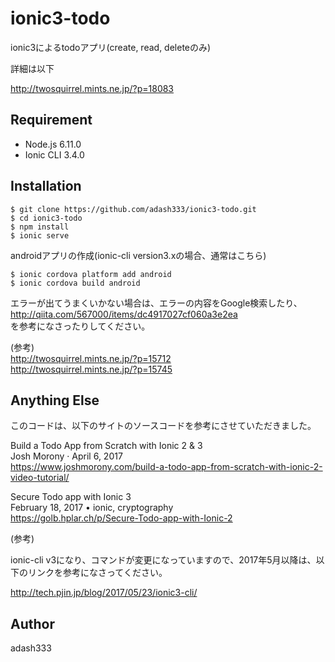# ionic3-todo

ionic3によるtodoアプリ(create, read, deleteのみ)

詳細は以下

http://twosquirrel.mints.ne.jp/?p=18083

## Requirement

- Node.js 6.11.0
- Ionic CLI 3.4.0


## Installation

    $ git clone https://github.com/adash333/ionic3-todo.git
    $ cd ionic3-todo
    $ npm install
    $ ionic serve

androidアプリの作成(ionic-cli version3.xの場合、通常はこちら)

    $ ionic cordova platform add android
    $ ionic cordova build android

エラーが出てうまくいかない場合は、エラーの内容をGoogle検索したり、  
http://qiita.com/567000/items/dc4917027cf060a3e2ea  
を参考になさったりしてください。  
  
(参考)   
http://twosquirrel.mints.ne.jp/?p=15712  
http://twosquirrel.mints.ne.jp/?p=15745  

## Anything Else

このコードは、以下のサイトのソースコードを参考にさせていただきました。

Build a Todo App from Scratch with Ionic 2 & 3  
Josh Morony · April 6, 2017  
https://www.joshmorony.com/build-a-todo-app-from-scratch-with-ionic-2-video-tutorial/


Secure Todo app with Ionic 3  
February 18, 2017  •  ionic, cryptography  
https://golb.hplar.ch/p/Secure-Todo-app-with-Ionic-2

(参考)

ionic-cli v3になり、コマンドが変更になっていますので、2017年5月以降は、以下のリンクを参考になさってください。

http://tech.pjin.jp/blog/2017/05/23/ionic3-cli/

## Author

adash333